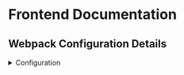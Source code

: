 # Frontend Documentation

## Webpack Configuration Details

<details>
    <summary open> Configuration</summary>
    Configuration comes herer
</details>